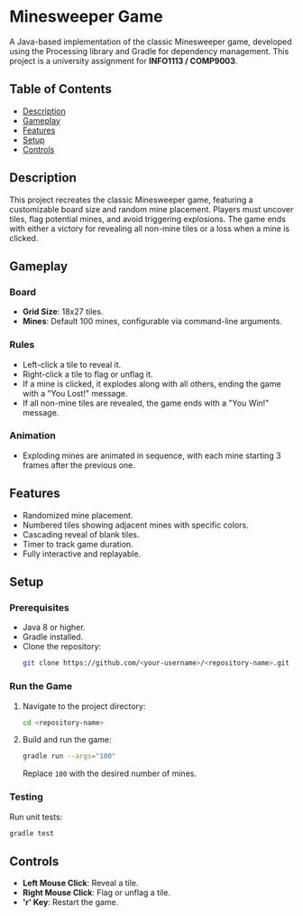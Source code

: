 # Minesweeper Game

A Java-based implementation of the classic Minesweeper game, developed using the Processing library and Gradle for dependency management. This project is a university assignment for **INFO1113 / COMP9003**.

## Table of Contents
- [Description](#description)
- [Gameplay](#gameplay)
- [Features](#features)
- [Setup](#setup)
- [Controls](#controls)

## Description

This project recreates the classic Minesweeper game, featuring a customizable board size and random mine placement. Players must uncover tiles, flag potential mines, and avoid triggering explosions. The game ends with either a victory for revealing all non-mine tiles or a loss when a mine is clicked.

## Gameplay

### Board
- **Grid Size**: 18x27 tiles.
- **Mines**: Default 100 mines, configurable via command-line arguments.

### Rules
- Left-click a tile to reveal it.
- Right-click a tile to flag or unflag it.
- If a mine is clicked, it explodes along with all others, ending the game with a "You Lost!" message.
- If all non-mine tiles are revealed, the game ends with a "You Win!" message.

### Animation
- Exploding mines are animated in sequence, with each mine starting 3 frames after the previous one.

## Features
- Randomized mine placement.
- Numbered tiles showing adjacent mines with specific colors.
- Cascading reveal of blank tiles.
- Timer to track game duration.
- Fully interactive and replayable.

## Setup

### Prerequisites
- Java 8 or higher.
- Gradle installed.
- Clone the repository:
  ```bash
  git clone https://github.com/<your-username>/<repository-name>.git
  ```

### Run the Game
1. Navigate to the project directory:
   ```bash
   cd <repository-name>
   ```
2. Build and run the game:
   ```bash
   gradle run --args="100"
   ```
   Replace `100` with the desired number of mines.

### Testing
Run unit tests:
```bash
gradle test
```

## Controls
- **Left Mouse Click**: Reveal a tile.
- **Right Mouse Click**: Flag or unflag a tile.
- **'r' Key**: Restart the game.
